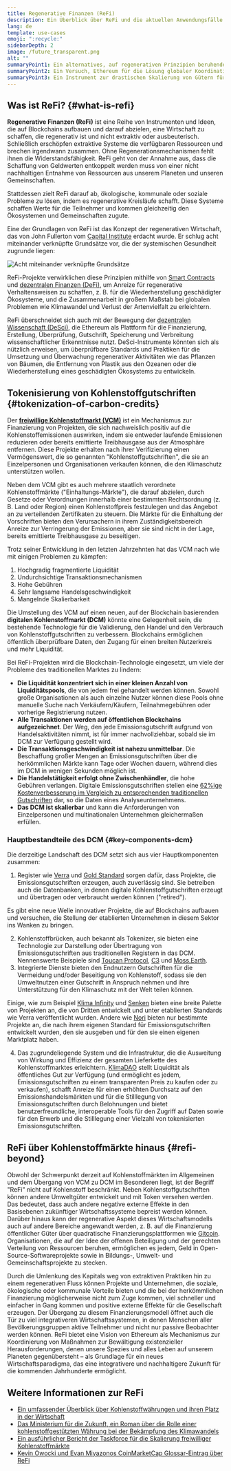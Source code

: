 ```yaml
---
title: Regenerative Finanzen (ReFi)
description: Ein Überblick über ReFi und die aktuellen Anwendungsfälle.
lang: de
template: use-cases
emoji: ":recycle:"
sidebarDepth: 2
image: /future_transparent.png
alt: ""
summaryPoint1: Ein alternatives, auf regenerativen Prinzipien beruhendes Wirtschaftssystem
summaryPoint2: Ein Versuch, Ethereum für die Lösung globaler Koordinationskrisen wie dem Klimawandel nutzbar zu machen
summaryPoint3: Ein Instrument zur drastischen Skalierung von Gütern für ökologischen Nutzen wie geprüften Kohlenstoffgutschriften
---
```


## Was ist ReFi? \{#what-is-refi}

**Regenerative Finanzen (ReFi)** ist eine Reihe von Instrumenten und Ideen, die auf Blockchains aufbauen und darauf abzielen, eine Wirtschaft zu schaffen, die regenerativ ist und nicht extraktiv oder ausbeuterisch. Schließlich erschöpfen extraktive Systeme die verfügbaren Ressourcen und brechen irgendwann zusammen. Ohne Regenerationsmechanismen fehlt ihnen die Widerstandsfähigkeit. ReFi geht von der Annahme aus, dass die Schaffung von Geldwerten entkoppelt werden muss von einer nicht nachhaltigen Entnahme von Ressourcen aus unserem Planeten und unseren Gemeinschaften.

Stattdessen zielt ReFi darauf ab, ökologische, kommunale oder soziale Probleme zu lösen, indem es regenerative Kreisläufe schafft. Diese Systeme schaffen Werte für die Teilnehmer und kommen gleichzeitig den Ökosystemen und Gemeinschaften zugute.

Eine der Grundlagen von ReFi ist das Konzept der regenerativen Wirtschaft, das von John Fullerton vom [Capital Institute](https://capitalinstitute.org) erdacht wurde. Er schlug acht miteinander verknüpfte Grundsätze vor, die der systemischen Gesundheit zugrunde liegen:

![Acht miteinander verknüpfte Grundsätze](./refi-regenerative-economy-diagram.png)

ReFi-Projekte verwirklichen diese Prinzipien mithilfe von [Smart Contracts](/developers/docs/smart-contracts/) und [dezentralen Finanzen (DeFi)](/defi/), um Anreize für regenerative Verhaltensweisen zu schaffen, z. B. für die Wiederherstellung geschädigter Ökosysteme, und die Zusammenarbeit in großem Maßstab bei globalen Problemen wie Klimawandel und Verlust der Artenvielfalt zu erleichtern.

ReFi überschneidet sich auch mit der Bewegung der [dezentralen Wissenschaft (DeSci)](/desci/), die Ethereum als Plattform für die Finanzierung, Erstellung, Überprüfung, Gutschrift, Speicherung und Verbreitung wissenschaftlicher Erkenntnisse nutzt. DeSci-Instrumente könnten sich als nützlich erweisen, um überprüfbare Standards und Praktiken für die Umsetzung und Überwachung regenerativer Aktivitäten wie das Pflanzen von Bäumen, die Entfernung von Plastik aus den Ozeanen oder die Wiederherstellung eines geschädigten Ökosystems zu entwickeln.

## Tokenisierung von Kohlenstoffgutschriften \{#tokenization-of-carbon-credits}

Der **[freiwillige Kohlenstoffmarkt (VCM)](https://climatefocus.com/so-what-voluntary-carbon-market-exactly/)** ist ein Mechanismus zur Finanzierung von Projekten, die sich nachweislich positiv auf die Kohlenstoffemissionen auswirken, indem sie entweder laufende Emissionen reduzieren oder bereits emittierte Treibhausgase aus der Atmosphäre entfernen. Diese Projekte erhalten nach ihrer Verifizierung einen Vermögenswert, die so genannten "Kohlenstoffgutschriften", die sie an Einzelpersonen und Organisationen verkaufen können, die den Klimaschutz unterstützen wollen.

Neben dem VCM gibt es auch mehrere staatlich verordnete Kohlenstoffmärkte ("Einhaltungs-Märkte"), die darauf abzielen, durch Gesetze oder Verordnungen innerhalb einer bestimmten Rechtsordnung (z. B. Land oder Region) einen Kohlenstoffpreis festzulegen und das Angebot an zu verteilenden Zertifikaten zu steuern. Die Märkte für die Einhaltung der Vorschriften bieten den Verursachern in ihrem Zuständigkeitsbereich Anreize zur Verringerung der Emissionen, aber sie sind nicht in der Lage, bereits emittierte Treibhausgase zu beseitigen.

Trotz seiner Entwicklung in den letzten Jahrzehnten hat das VCM nach wie mit einigen Problemen zu kämpfen:

1. Hochgradig fragmentierte Liquidität
2. Undurchsichtige Transaktionsmechanismen
3. Hohe Gebühren
4. Sehr langsame Handelsgeschwindigkeit
5. Mangelnde Skalierbarkeit

Die Umstellung des VCM auf einen neuen, auf der Blockchain basierenden **digitalen Kohlenstoffmarkt (DCM)** könnte eine Gelegenheit sein, die bestehende Technologie für die Validierung, den Handel und den Verbrauch von Kohlenstoffgutschriften zu verbessern. Blockchains ermöglichen öffentlich überprüfbare Daten, den Zugang für einen breiten Nutzerkreis und mehr Liquidität.

Bei ReFi-Projekten wird die Blockchain-Technologie eingesetzt, um viele der Probleme des traditionellen Marktes zu lindern:

- **Die Liquidität konzentriert sich in einer kleinen Anzahl von Liquiditätspools**, die von jedem frei gehandelt werden können. Sowohl große Organisationen als auch einzelne Nutzer können diese Pools ohne manuelle Suche nach Verkäufern/Käufern, Teilnahmegebühren oder vorherige Registrierung nutzen.
- **Alle Transaktionen werden auf öffentlichen Blockchains aufgezeichnet**. Der Weg, den jede Emissionsgutschrift aufgrund von Handelsaktivitäten nimmt, ist für immer nachvollziehbar, sobald sie im DCM zur Verfügung gestellt wird.
- **Die Transaktionsgeschwindigkeit ist nahezu unmittelbar**. Die Beschaffung großer Mengen an Emissionsgutschriften über die herkömmlichen Märkte kann Tage oder Wochen dauern, während dies im DCM in wenigen Sekunden möglich ist.
- **Die Handelstätigkeit erfolgt ohne Zwischenhändler**, die hohe Gebühren verlangen. Digitale Emissionsgutschriften stellen eine [62%ige Kostenverbesserung im Vergleich zu entsprechenden traditionellen Gutschriften](https://www.klimadao.finance/blog/klimadao-analysis-of-the-base-carbon-tonne) dar, so die Daten eines Analyseunternehmens.
- **Das DCM ist skalierbar** und kann die Anforderungen von Einzelpersonen und multinationalen Unternehmen gleichermaßen erfüllen.

### Hauptbestandteile des DCM \{#key-components-dcm}

Die derzeitige Landschaft des DCM setzt sich aus vier Hauptkomponenten zusammen:

1. Register wie [Verra](https://verra.org/project/vcs-program/registry-system/) und [Gold Standard](https://www.goldstandard.org/) sorgen dafür, dass Projekte, die Emissionsgutschriften erzeugen, auch zuverlässig sind. Sie betreiben auch die Datenbanken, in denen digitale Kohlenstoffgutschriften erzeugt und übertragen oder verbraucht werden können ("retired").

Es gibt eine neue Welle innovativer Projekte, die auf Blockchains aufbauen und versuchen, die Stellung der etablierten Unternehmen in diesem Sektor ins Wanken zu bringen.

2. Kohlenstoffbrücken, auch bekannt als Tokenizer, sie bieten eine Technologie zur Darstellung oder Übertragung von Emissionsgutschriften aus traditionellen Registern in das DCM. Nennenswerte Beispiele sind [Toucan Protocol](https://toucan.earth/), [C3](https://c3.app/) und [Moss.Earth](https://moss.earth/).
3. Integrierte Dienste bieten den Endnutzern Gutschriften für die Vermeidung und/oder Beseitigung von Kohlenstoff, sodass sie den Umweltnutzen einer Gutschrift in Anspruch nehmen und ihre Unterstützung für den Klimaschutz mit der Welt teilen können.

Einige, wie zum Beispiel [Klima Infinity](https://www.klimadao.finance/infinity) und [Senken](https://senken.io/) bieten eine breite Palette von Projekten an, die von Dritten entwickelt und unter etablierten Standards wie Verra veröffentlicht wurden. Andere wie [Nori](https://nori.com/) bieten nur bestimmte Projekte an, die nach ihrem eigenen Standard für Emissionsgutschriften entwickelt wurden, den sie ausgeben und für den sie einen eigenen Marktplatz haben.

4. Das zugrundeliegende System und die Infrastruktur, die die Ausweitung von Wirkung und Effizienz der gesamten Lieferkette des Kohlenstoffmarktes erleichtern. [KlimaDAO](http://klimadao.finance/) stellt Liquidität als öffentliches Gut zur Verfügung (und ermöglicht es jedem, Emissionsgutschriften zu einem transparenten Preis zu kaufen oder zu verkaufen), schafft Anreize für einen erhöhten Durchsatz auf den Emissionshandelsmärkten und für die Stilllegung von Emissionsgutschriften durch Belohnungen und bietet benutzerfreundliche, interoperable Tools für den Zugriff auf Daten sowie für den Erwerb und die Stilllegung einer Vielzahl von tokenisierten Emissionsgutschriften.

## ReFi über Kohlenstoffmärkte hinaus \{#refi-beyond}

Obwohl der Schwerpunkt derzeit auf Kohlenstoffmärkten im Allgemeinen und dem Übergang von VCM zu DCM im Besonderen liegt, ist der Begriff "ReFi" nicht auf Kohlenstoff beschränkt. Neben Kohlenstoffgutschriften können andere Umweltgüter entwickelt und mit Token versehen werden. Das bedeutet, dass auch andere negative externe Effekte in den Basisebenen zukünftiger Wirtschaftssysteme bepreist werden können. Darüber hinaus kann der regenerative Aspekt dieses Wirtschaftsmodells auch auf andere Bereiche angewandt werden, z. B. auf die Finanzierung öffentlicher Güter über quadratische Finanzierungsplattformen wie [Gitcoin](https://gitcoin.co/). Organisationen, die auf der Idee der offenen Beteiligung und der gerechten Verteilung von Ressourcen beruhen, ermöglichen es jedem, Geld in Open-Source-Softwareprojekte sowie in Bildungs-, Umwelt- und Gemeinschaftsprojekte zu stecken.

Durch die Umlenkung des Kapitals weg von extraktiven Praktiken hin zu einem regenerativen Fluss können Projekte und Unternehmen, die soziale, ökologische oder kommunale Vorteile bieten und die bei der herkömmlichen Finanzierung möglicherweise nicht zum Zuge kommen, viel schneller und einfacher in Gang kommen und positive externe Effekte für die Gesellschaft erzeugen. Der Übergang zu diesem Finanzierungsmodell öffnet auch die Tür zu viel integrativeren Wirtschaftssystemen, in denen Menschen aller Bevölkerungsgruppen aktive Teilnehmer und nicht nur passive Beobachter werden können. ReFi bietet eine Vision von Ethereum als Mechanismus zur Koordinierung von Maßnahmen zur Bewältigung existenzieller Herausforderungen, denen unsere Spezies und alles Leben auf unserem Planeten gegenübersteht – als Grundlage für ein neues Wirtschaftsparadigma, das eine integrativere und nachhaltigere Zukunft für die kommenden Jahrhunderte ermöglicht.

## Weitere Informationen zur ReFi

- [Ein umfassender Überblick über Kohlenstoffwährungen und ihren Platz in der Wirtschaft](https://www.klimadao.finance/blog/the-vision-of-a-carbon-currency)
- [Das Ministerium für die Zukunft, ein Roman über die Rolle einer kohlenstoffgestützten Währung bei der Bekämpfung des Klimawandels](https://en.wikipedia.org/wiki/The_Ministry_for_the_Future)
- [Ein ausführlicher Bericht der Taskforce für die Skalierung freiwilliger Kohlenstoffmärkte](https://www.iif.com/Portals/1/Files/TSVCM_Report.pdf)
- [Kevin Owocki und Evan Miyazonos CoinMarketCap Glossar-Eintrag über ReFi](https://coinmarketcap.com/alexandria/glossary/regenerative-finance-refi)
